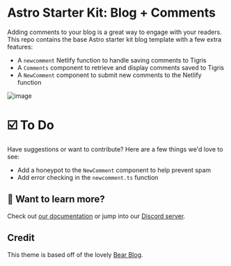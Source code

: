 # Astro Starter Kit: Blog + Comments

Adding comments to your blog is a great way to engage with your readers. This repo contains the base Astro starter kit blog template with a few extra features:

- A `newcomment` Netlify function to handle saving comments to Tigris
- A `Comments` component to retrieve and display comments saved to Tigris
- A `NewComment` component to submit new comments to the Netlify function

![image](https://user-images.githubusercontent.com/1228996/232147989-e7e06ca7-adf8-48d7-a932-666a7325ac62.png)

# ☑️ To Do

Have suggestions or want to contribute? Here are a few things we'd love to see:

- Add a honeypot to the `NewComment` component to help prevent spam
- Add error checking in the `newcomment.ts` function

## 👀 Want to learn more?

Check out [our documentation](https://www.tigrisdata.com/docs/) or jump into our [Discord server](https://tigris.dev/discord).

## Credit

This theme is based off of the lovely [Bear Blog](https://github.com/HermanMartinus/bearblog/).
